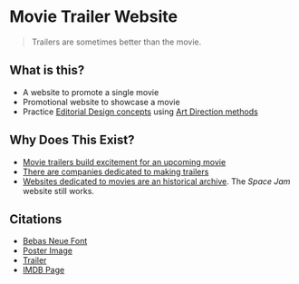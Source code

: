 # Movie Trailer Website

> Trailers are sometimes better than the movie.

## What is this? 
* A website to promote a single movie
* Promotional website to showcase a movie
* Practice [Editorial Design concepts](https://taiarts.com/en/blog/what-is-editorial-design/) using [Art Direction methods](https://alistapart.com/article/art-direction-and-design/)

## Why Does This Exist?
* [Movie trailers build excitement for an upcoming movie](https://www.npr.org/2023/04/10/1166992845/best-movie-trailers)
* [There are companies dedicated to making trailers](https://www.theringer.com/movies/2018/7/23/17601024/movie-trailer-editors-marvel-pixar-how-made)
* [Websites dedicated to movies are an historical archive](https://www.spacejam.com/1996/jam.html). The _Space Jam_ website still works.

## Citations
* [Bebas Neue Font](https://fonts.googleapis.com/css2?family=Bebas+Neue&family=Rubik+Spray+Paint&family=Slackey&display=swap)
* [Poster Image](https://www.vintagemovieposters.co.uk/shop/rocky-iv-movie-poster/)
* [Trailer](https://www.youtube.com/watch?v=mIE5HYkzvV0&pp=ygUQcm9ja3kgaXYgdHJhaWxlcg%3D%3D)
* [IMDB Page](https://www.imdb.com/title/tt0089927/)

